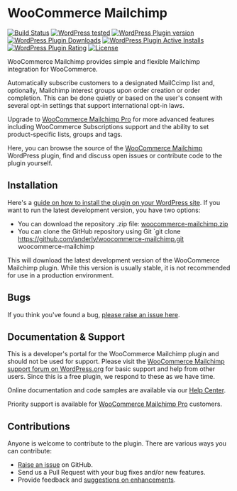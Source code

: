 WooCommerce Mailchimp
======================
[![Build Status](https://img.shields.io/travis/anderly/woocommerce-mailchimp/master.svg?style=flat-square)](https://travis-ci.org/anderly/woocommerce-mailchimp)
[![WordPress tested](https://img.shields.io/wordpress/v/woocommerce-mailchimp.svg?style=flat-square)](https://wordpress.org/plugins/woocommerce-mailchimp/)
[![WordPress Plugin version](https://img.shields.io/wordpress/plugin/v/woocommerce-mailchimp.svg?style=flat-square)](https://wordpress.org/plugins/woocommerce-mailchimp/)
[![WordPress Plugin Downloads](https://img.shields.io/wordpress/plugin/dt/woocommerce-mailchimp.svg?style=flat-square)](https://wordpress.org/plugins/woocommerce-mailchimp/)
[![WordPress Plugin Active Installs](https://img.shields.io/wordpress/plugin/installs/woocommerce-mailchimp.svg?style=flat-square)](https://wordpress.org/plugins/woocommerce-mailchimp/)
[![WordPress Plugin Rating](https://img.shields.io/wordpress/plugin/r/woocommerce-mailchimp.svg?style=flat-square)](https://wordpress.org/plugins/woocommerce-mailchimp/)
[![License](https://img.shields.io/badge/license-GPLv3-red.svg?style=flat-square)](http://opensource.org/licenses/GPL-3.0)

WooCommerce Mailchimp provides simple and flexible Mailchimp integration for WooCommerce.

Automatically subscribe customers to a designated MailCcimp list and, optionally, Mailchimp interest groups upon order creation or order completion. This can be done quietly or based on the user's consent with several opt-in settings that support international opt-in laws.

Upgrade to [WooCommerce Mailchimp Pro](https://www.saintsystems.com/products/woocommerce-mailchimp-pro/) for more advanced features including WooCommerce Subscriptions support and the ability to set product-specific lists, groups and tags.

Here, you can browse the source of the [WooCommerce Mailchimp](https://wordpress.org/plugins/woocommerce-mailchimp/) WordPress plugin, find and discuss open issues or contribute code to the plugin yourself.

Installation
------------

Here's a [guide on how to install the plugin on your WordPress site](https://wordpress.org/plugins/woocommerce-mailchimp/installation/).
If you want to run the latest development version, you have two options:

* You can download the repository .zip file: [woocommerce-mailchimp.zip](https://github.com/anderly/woocommerce-mailchimp/archive/master.zip)
* You can clone the GitHub repository using Git `git clone https://github.com/anderly/woocommerce-mailchimp.git woocommerce-mailchimp

This will download the latest development version of the WooCommerce Mailchimp plugin. While this version is usually stable, it is not recommended for use in a production environment.

Bugs
----
If you think you've found a bug, [please raise an issue here](https://github.com/anderly/woocommerce-mailchimp/issues?state=open).

Documentation & Support
-------

This is a developer's portal for the WooCommerce Mailchimp plugin and should not be used for support. Please visit the
[WooCommerce Mailchimp support forum on WordPress.org](https://wordpress.org/support/plugin/woocommerce-mailchimp) for basic support and help from other users. Since this is a free plugin, we respond to these as we have time.

Online documentation and code samples are available via our [Help Center](https://support.saintsystems.com/hc/en-us/sections/201959566).

Priority support is available for [WooCommerce Mailchimp Pro](https://www.saintsystems.com/products/woocommerce-mailchimp-pro/) customers.

Contributions
-------------
Anyone is welcome to contribute to the plugin. There are various ways you can contribute:

* [Raise an issue](https://github.com/anderly/woocommerce-mailchimp/issues) on GitHub.
* Send us a Pull Request with your bug fixes and/or new features.
* Provide feedback and [suggestions on enhancements](https://github.com/anderly/woocommerce-mailchimp/issues?direction=desc&labels=Enhancement&page=1&sort=created&state=open).
